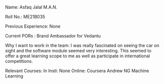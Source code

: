 Name: Asfaq Jalal M.A.N.

Roll No.: ME21B035

Previous Experience: None

Current PORs : Brand Ambassador for Vedantu

Why I want to work in the team: I was really fascinated on seeing the car on sight and the software module seemed very interesting. This seemed to offer a great learning scope to me as well as participate in international competitions.

Relevant Courses: 
  In Insti: None
  Online: Coursera Andrew NG Machine Learning
  
